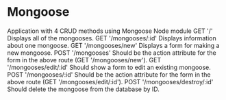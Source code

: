 # Mongoose
 Application with 4 CRUD methods using Mongoose Node module
GET '/' Displays all of the mongooses.
GET '/mongooses/:id' Displays information about one mongoose.
GET '/mongooses/new' Displays a form for making a new mongoose.
POST '/mongooses' Should be the action attribute for the form in the above route (GET '/mongooses/new').
GET '/mongooses/edit/:id' Should show a form to edit an existing mongoose.
POST '/mongooses/:id' Should be the action attribute for the form in the above route (GET '/mongooses/edit/:id').
POST '/mongooses/destroy/:id' Should delete the mongoose from the database by ID.
